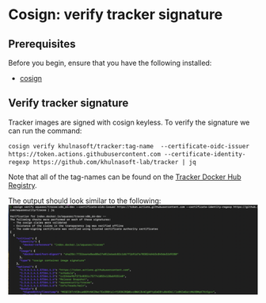 # Cosign: verify tracker signature


## Prerequisites

Before you begin, ensure that you have the following installed:

- [cosign](https://docs.sigstore.dev/cosign/installation/)

## Verify tracker signature

Tracker images are signed with cosign keyless. To verify the signature we can run the command:

```console
cosign verify khulnasoft/tracker:tag-name  --certificate-oidc-issuer https://token.actions.githubusercontent.com --certificate-identity-regexp https://github.com/khulnasoft-lab/tracker | jq
```

Note that all of the tag-names can be found on the [Tracker Docker Hub Registry](https://hub.docker.com/r/khulnasoft/tracker/tags).

The output should look similar to the following:
![Tracker Signature Scanning](../images/signatures.png)
